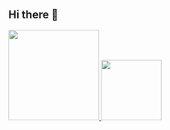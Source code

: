 ## Hi there 👋

<div>
<a href="https://github.com/Trentin1">
<img loading="lazy" height="180em" src="https://github-readme-stats.vercel.app/api?username=Trentin1&show_icons=true&theme=dracula&include_all_commits=true&count_private=true"/>
<img loading="lazy" height="120em" src="https://github-readme-stats.vercel.app/api/top-langs/?username=Trentin1&layout=compact&langs_count=7&theme=dracula"/>
</div>
